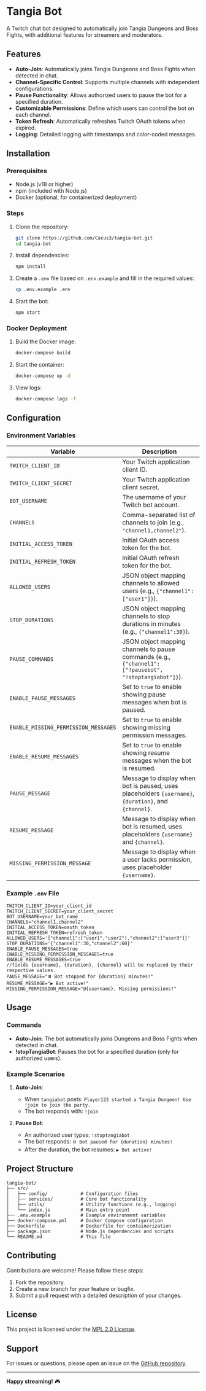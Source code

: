 # Tangia Bot

A Twitch chat bot designed to automatically join Tangia Dungeons and Boss Fights, with additional features for streamers and moderators.

## Features

- **Auto-Join**: Automatically joins Tangia Dungeons and Boss Fights when detected in chat.
- **Channel-Specific Control**: Supports multiple channels with independent configurations.
- **Pause Functionality**: Allows authorized users to pause the bot for a specified duration.
- **Customizable Permissions**: Define which users can control the bot on each channel.
- **Token Refresh**: Automatically refreshes Twitch OAuth tokens when expired.
- **Logging**: Detailed logging with timestamps and color-coded messages.

## Installation

### Prerequisites

- Node.js (v18 or higher)
- npm (included with Node.js)
- Docker (optional, for containerized deployment)

### Steps

1. Clone the repository:
   ```bash
   git clone https://github.com/Cacus3/tangia-bot.git
   cd tangia-bot
   ```

2. Install dependencies:
   ```bash
   npm install
   ```

3. Create a `.env` file based on `.env.example` and fill in the required values:
   ```bash
   cp .env.example .env
   ```

4. Start the bot:
   ```bash
   npm start
   ```

### Docker Deployment

1. Build the Docker image:
   ```bash
   docker-compose build
   ```

2. Start the container:
   ```bash
   docker-compose up -d
   ```

3. View logs:
   ```bash
   docker-compose logs -f
   ```

## Configuration

### Environment Variables

| Variable                             | Description                                                                                            |
| ------------------------------------ | ------------------------------------------------------------------------------------------------------ |
| `TWITCH_CLIENT_ID`                   | Your Twitch application client ID.                                                                     |
| `TWITCH_CLIENT_SECRET`               | Your Twitch application client secret.                                                                 |
| `BOT_USERNAME`                       | The username of your Twitch bot account.                                                               |
| `CHANNELS`                           | Comma-separated list of channels to join (e.g., `"channel1,channel2"`).                                |
| `INITIAL_ACCESS_TOKEN`               | Initial OAuth access token for the bot.                                                                |
| `INITIAL_REFRESH_TOKEN`              | Initial OAuth refresh token for the bot.                                                               |
| `ALLOWED_USERS`                      | JSON object mapping channels to allowed users (e.g., `{"channel1":["user1"]}`).                        |
| `STOP_DURATIONS`                     | JSON object mapping channels to stop durations in minutes (e.g., `{"channel1":30}`).                   |
| `PAUSE_COMMANDS`                     | JSON object mapping channels to pause commands (e.g., `{"channel1":["!pausebot", "!stoptangiabot"]}`). |
| `ENABLE_PAUSE_MESSAGES`              | Set to `true` to enable showing pause messages when bot is paused.                                     |
| `ENABLE_MISSING_PERMISSION_MESSAGES` | Set to `true` to enable showing missing permission messages.                                           |
| `ENABLE_RESUME_MESSAGES`             | Set to `true` to enable showing resume messages when the bot is resumed.                               |
| `PAUSE_MESSAGE`                      | Message to display when bot is paused, uses placeholders `{username}`, `{duration}`, and `{channel}`.  |
| `RESUME_MESSAGE`                     | Message to display when bot is resumed, uses placeholders `{username}` and `{channel}`.                |
| `MISSING_PERMISSION_MESSAGE`         | Message to display when a user lacks permission, uses placeholder `{username}`.                        |

### Example `.env` File

```env
TWITCH_CLIENT_ID=your_client_id
TWITCH_CLIENT_SECRET=your_client_secret
BOT_USERNAME=your_bot_name
CHANNELS="channel1,channel2"
INITIAL_ACCESS_TOKEN=oauth_token
INITIAL_REFRESH_TOKEN=refresh_token
ALLOWED_USERS='{"channel1":["user1","user2"],"channel2":["user3"]}'
STOP_DURATIONS='{"channel1":30,"channel2":60}'
ENABLE_PAUSE_MESSAGES=true
ENABLE_MISSING_PERMISSION_MESSAGES=true
ENABLE_RESUME_MESSAGES=true
//fields {username}, {duration}, {channel} will be replaced by their respective values.
PAUSE_MESSAGE="⏸️ Bot stopped for {duration} minutes!"
RESUME_MESSAGE="▶️ Bot active!"
MISSING_PERMISSION_MESSAGE="@{username}, Missing permissions!"
```

## Usage

### Commands

- **Auto-Join**: The bot automatically joins Dungeons and Boss Fights when detected in chat.
- **!stopTangiaBot**: Pauses the bot for a specified duration (only for authorized users).

### Example Scenarios

1. **Auto-Join**:
   - When `tangiabot` posts: `Player123 started a Tangia Dungeon! Use !join to join the party.`
   - The bot responds with: `!join`

2. **Pause Bot**:
   - An authorized user types: `!stoptangiabot`
   - The bot responds: `⏸️ Bot paused for {duration} minutes!`
   - After the duration, the bot resumes: `▶️ Bot active!`

## Project Structure

```
tangia-bot/
├── src/
│   ├── config/            # Configuration files
│   ├── services/          # Core bot functionality
│   ├── utils/             # Utility functions (e.g., logging)
│   └── index.js           # Main entry point
├── .env.example           # Example environment variables
├── docker-compose.yml     # Docker Compose configuration
├── Dockerfile             # Dockerfile for containerization
├── package.json           # Node.js dependencies and scripts
└── README.md              # This file
```

## Contributing

Contributions are welcome! Please follow these steps:

1. Fork the repository.
2. Create a new branch for your feature or bugfix.
3. Submit a pull request with a detailed description of your changes.

## License

This project is licensed under the [MPL 2.0 License](https://www.mozilla.org/en-US/MPL/2.0/).

## Support

For issues or questions, please open an issue on the [GitHub repository](https://github.com/Cacus3/Tangia-bot/issues).

---

**Happy streaming!** 🎮
